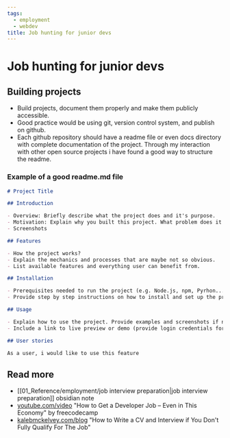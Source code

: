 ```yaml
---
tags:
  - employment
  - webdev
title: Job hunting for junior devs
---
```


# Job hunting for junior devs

## Building projects

- Build projects, document them properly and make them publicly accessible.
- Good practice would be using git, version control system, and publish on github.
-  Each github repository should have a readme file or even docs directory with complete documentation of the project. Through my interaction with other open source projects i have found a good way to structure the readme.

### Example of a good readme.md file

```md
# Project Title

## Introduction

- Overview: Briefly describe what the project does and it's purpose.
- Motivation: Explain why you built this project. What problem does it solve or what need does it fulfill
- Screenshots

## Features

- How the project works?
- Explain the mechanics and processes that are maybe not so obvious.
- List available features and everything user can benefit from.

## Installation

- Prerequisites needed to run the project (e.g. Node.js, npm, Pyrhon...)
- Provide step by step instructions on how to install and set up the project locally

## Usage

- Explain how to use the project. Provide examples and screenshots if necessary
- Include a link to live preview or demo (provide login credentials for demo account)

## User stories

As a user, i would like to use this feature 
```

## Read more

- [[01_Reference/employment/job interview preparation|job interview preparation]] obsidian note
- [youtube.com/video](https://www.youtube.com/watch?v=6nz8GXjxiHg) "How to Get a Developer Job – Even in This Economy" by freecodecamp
- [kalebmckelvey.com/blog](https://kalebmckelvey.com/blog/how-to-write-a-cv-and-interview-if-you-dont-fully-qualify-for-the-job/) "How to Write a CV and Interview if You Don't Fully Qualify For The Job"
